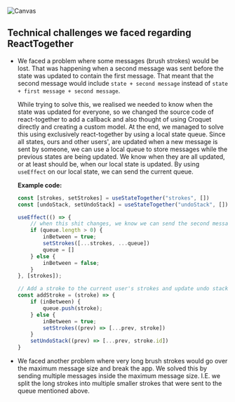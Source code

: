 ![Canvas](./canvas-home.gif)

## Technical challenges we faced regarding ReactTogether

* We faced a problem where some messages (brush strokes) would be lost. That was happening when a second message was sent before the state was updated to contain the first message. That meant that the second message would include `state + second message` instead of `state + first message + second message`.

    While trying to solve this, we realised we needed to know when the state was updated for everyone, so we changed the source code of react-together to add a callback and also thought of using Croquet directly and creating a custom model.
    At the end, we managed to solve this using exclusively react-together by using a local state queue. Since all states, ours and other users', are updated when a new message is sent by someone, we can use a local queue to store messages while the previous states are being updated. We know when they are all updated, or at least should be, when our local state is updated.
    By using `useEffect` on our local state, we can send the current queue.

    **Example code:**
    ```js
    const [strokes, setStrokes] = useStateTogether("strokes", [])
    const [undoStack, setUndoStack] = useStateTogether("undoStack", [])

    useEffect(() => {
        // when this shit changes, we know we can send the second message
        if (queue.length > 0) {
            inBetween = true;
            setStrokes([...strokes, ...queue])
            queue = []
        } else {
            inBetween = false;
        }
    }, [strokes]);

    // Add a stroke to the current user's strokes and update undo stack
    const addStroke = (stroke) => {
        if (inBetween) {
            queue.push(stroke);
        } else {
            inBetween = true;
            setStrokes((prev) => [...prev, stroke])
        }
        setUndoStack((prev) => [...prev, stroke.id])
    }
    ```

* We faced another problem where very long brush strokes would go over the maximum message size and break the app. We solved this by sending multiple messages inside the maximum message size. I.E. we split the long strokes into multiple smaller strokes that were sent to the queue mentioned above.
